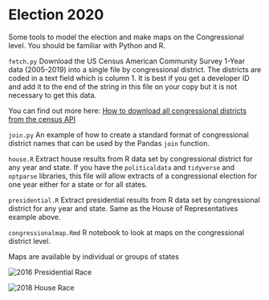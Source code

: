 # Election 2020

Some tools to model the election and make maps on the Congressional
level.  You should be familiar with Python and R.

`fetch.py` Download the US Census American Community Survey 1-Year
data (2005-2019) into a single file by congressional district.  The
districts are coded in a text field which is column 1.  It is best
if you get a developer ID and add it to the end of the string in this
file on your copy but it is not necessary to get this data.

You can find out more here: [How to download all congressional districts from
the census API](https://www2.census.gov/data/api-documentation/how-to-download-all-congressional-districts-from-the-census-api.pdf?)

`join.py` An example of how to create a standard format of congressional
district names that can be used by the Pandas `join` function.

`house.R` Extract house results from R data set by congressional
district for any year and state.  If you have the `politicaldata` and
`tidyverse` and `optparse` libraries, this file will allow
extracts of a congressional election for one year either for a state
or for all states.

`presidential.R` Extract presidential results from R data set by
congressional district for any year and state.  Same as the House of Representatives
example above.

`congressionalmap.Rmd` R notebook to look at maps on the congressional
district level.

Maps are available by individual or groups of states

![2016 Presidential Race](https://github.com/sneakerfish/election2020/blob/main/images/2016.presidential.png)

![2018 House Race](https://github.com/sneakerfish/election2020/blob/main/images/2018.house.png)
